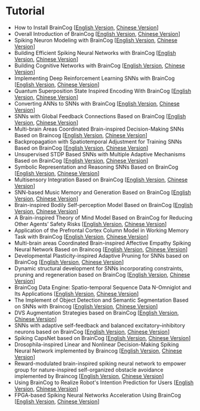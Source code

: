 # Tutorial


- How to Install BrainCog [[English Version](http://www.brain-cog.network/docs/tutorial/1_installation.html), [Chinese Version](https://mp.weixin.qq.com/s/fX-S3fKKDfR3NV4ISAHrZg)]
- Overall Introduction of BrainCog [[English Version](http://www.brain-cog.network/docs/tutorial/2_Overall%20introduction%20of%20BrainCog.html), [Chinese Version](https://mp.weixin.qq.com/s/ywgQ5ydQxr6W7d_Y_XqC6w)]
- Spiking Neuron Modeling with BrainCog [[English Version](http://www.brain-cog.network/docs/tutorial/3_Tutorial%20of%20Spiking%20Neuron%20Modeling.html), [Chinese Version](https://mp.weixin.qq.com/s/pCdlbkrdnMNHj7wcwi9D2Q)]
- Building Efficient Spiking Neural Networks with BrainCog [[English Version](http://www.brain-cog.network/docs/tutorial/4_Building%20Efficient%20Spiking%20Neural%20Networks%20with%20BrainCog.html), [Chinese Version](https://mp.weixin.qq.com/s/NIz7MSAOJQ79m97hkP3HVg)]
- Building Cognitive Networks with BrainCog [[English Version](http://www.brain-cog.network/docs/tutorial/5_How%20to%20build%20a%20cognitive%20network.html), [Chinese Version](https://mp.weixin.qq.com/s/K0pY6V8TupJgYXH4WvS9jg)]
- Implementing Deep Reinforcement Learning SNNs with BrainCog [[English Version](http://www.brain-cog.network/docs/tutorial/6_SDQN.html), [Chinese Version](https://mp.weixin.qq.com/s/Zt78vj_sKn5jffEyeh86Cw)]
- Quantum Superposition State Inspired Encoding With BrainCog [[English Version](http://www.brain-cog.network/docs/tutorial/7_QSSNN.html), [Chinese Version](https://mp.weixin.qq.com/s/YVNkwDwuF9FG-YqQyd3KTg)]
- Converting ANNs to SNNs with BrainCog [[English Version](http://www.brain-cog.network/docs/tutorial/8_conversion.html), [Chinese Version](https://mp.weixin.qq.com/s/4g8WBoa4SOcb_VQ24wO-Xw)]
- SNNs with Global Feedback Connections Based on BrainCog [[English Version](http://www.brain-cog.network/docs/tutorial/9_GLSNN.html), [Chinese Version](https://mp.weixin.qq.com/s/-AS0BihlXdFwCt1hgzFx3g)]
- Multi-brain Areas Coordinated Brain-inspired Decision-Making SNNs Based on Braincog [[English Version](http://www.brain-cog.network/docs/tutorial/10_BDMSNN.html), [Chinese Version](https://mp.weixin.qq.com/s/dltOGjhUZ9yTzSssIvkhtA)]
- Backpropagation with Spatiotemporal Adjustment for Training SNNs Based on BrainCog [[English Version](http://www.brain-cog.network/docs/tutorial/11_biobp.html), [Chinese Version](https://mp.weixin.qq.com/s/6ZtaWtiY9K96UhVnvhfP7w)]
- Unsupervised STDP Based SNNs with Multiple Adaptive Mechanisms Based on BrainCog [[English Version](http://www.brain-cog.network/docs/tutorial/12_unsup.html), [Chinese Version](https://mp.weixin.qq.com/s/v_svhQ0N3JAYo1l8NQ1W1w)]
- Symbolic Representation and Reasoning SNNs Based on BrainCog [[English Version](http://www.brain-cog.network/docs/tutorial/13_krr.html), [Chinese Version](https://mp.weixin.qq.com/s/UXc5QDbg8tUKVU3L6dhvxw)]
- Multisensory Integration Based on BrainCog [[English Version](http://www.brain-cog.network/docs/tutorial/14_multisensory.html), [Chinese Version](https://mp.weixin.qq.com/s/s9gXF5NkPUGXkcFAFtsCMw)]
- SNN-based Music Memory and Generation Based on BrainCog [[English Version](http://www.brain-cog.network/docs/tutorial/15_musicSNN.html), [Chinese Version](https://mp.weixin.qq.com/s/y-t9rFEXYSmI_-rnVk_usw)]
- Brain-inspired Bodily Self-perception Model Based on BrainCog [[English Version](http://www.brain-cog.network/docs/tutorial/16_self.html), [Chinese Version](https://mp.weixin.qq.com/s/RLbS3GmhE8ScyZTKJKl_SQ)]
- A Brain-inspired Theory of Mind Model Based on BrainCog for Reducing Other Agents’ Safety Risks [[English Version](http://www.brain-cog.network/docs/tutorial/17_tom.html), [Chinese Version](https://mp.weixin.qq.com/s/xzFF6IK86W4h2CMs7jt7Xw)]
- Application of the Prefrontal Cortex Column Model in Working Memory Task with BrainCog [[English Version](http://www.brain-cog.network/docs/tutorial/17_tom.html), [Chinese Version](https://mp.weixin.qq.com/s/E6pb5W0Q4noK72NGf4SNGQ)]
- Multi-brain areas Coordinated Brain-inspired Affective Empathy Spiking Neural Network Based on Braincog [[English Version](http://www.brain-cog.network/docs/tutorial/17_tom.html), [Chinese Version](https://mp.weixin.qq.com/s/xUnal4I5tM-Rl49fu0ZRVw)]
- Developmental Plasticity-inspired Adaptive Pruning for SNNs based on BrainCog [[English Version](http://www.brain-cog.network/docs/tutorial/17_tom.html), [Chinese Version](https://mp.weixin.qq.com/s/-F0XcIovI1WY6YyoO5P58Q)]
- Dynamic structural development for SNNs incorporating constraints, pruning and regeneration based on BrainCog [[English Version](http://www.brain-cog.network/docs/tutorial/17_tom.html), [Chinese Version](https://mp.weixin.qq.com/s/n1EK6lddriS0dnSgfdsa8w)]
- BrainCog Data Engine: Spatio-temporal Sequence Data N-Omniglot and Its Applications [[English Version](http://www.brain-cog.network/docs/tutorial/17_tom.html), [Chinese Version](https://mp.weixin.qq.com/s/VIzDb2kn_4LUyUh0qc2j4w)]
- The Implement of Object Detection and Semantic Segmentation Based on SNNs with Braincog [[English Version](http://www.brain-cog.network/docs/tutorial/17_tom.html), [Chinese Version](https://mp.weixin.qq.com/s/fyf_cbzH_i1_ZEFWTSH81Q)]
- DVS Augmentation Strategies based on BrainCog [[English Version](http://www.brain-cog.network/docs/tutorial/17_tom.html), [Chinese Version](https://mp.weixin.qq.com/s/BNMZ_oQK9Foui2zcnKWYgg)]
- SNNs with adaptive self-feedback and balanced excitatory–inhibitory neurons based on BrainCog [[English Version](http://www.brain-cog.network/docs/tutorial/17_tom.html), [Chinese Version](https://mp.weixin.qq.com/s/TFEucKDQHB69wChEL_Y3Cw)]
- Spiking CapsNet based on BrainCog [[English Version](http://www.brain-cog.network/docs/tutorial/17_tom.html), [Chinese Version](https://mp.weixin.qq.com/s/VIzDb2kn_4LUyUh0qc2j4w)]
- Drosophila-inspired Linear and Nonlinear Decision-Making Spiking Neural Network implemented by Braincog [[English Version](http://www.brain-cog.network/docs/tutorial/17_tom.html), [Chinese Version](https://mp.weixin.qq.com/s/VIzDb2kn_4LUyUh0qc2j4w)]
- Reward-modulated brain-inspired spiking neural network to empower group for nature-inspired self-organized obstacle avoidance implemented by Braincog [[English Version](http://www.brain-cog.network/docs/tutorial/17_tom.html), [Chinese Version](https://mp.weixin.qq.com/s/VIzDb2kn_4LUyUh0qc2j4w)]
- Using BrainCog to Realize Robot's Intention Prediction for Users [[English Version](http://www.brain-cog.network/docs/tutorial/17_tom.html), [Chinese Version](https://mp.weixin.qq.com/s/VIzDb2kn_4LUyUh0qc2j4w)]
- FPGA-based Spiking Neural Networks Acceleration Using BrainCog [[English Version](http://www.brain-cog.network/docs/tutorial/17_tom.html), [Chinese Version](https://mp.weixin.qq.com/s/VIzDb2kn_4LUyUh0qc2j4w)]
